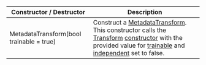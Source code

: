 Constructor / Destructor | Description
--- | ---
MetadataTransform(bool trainable = true) | Construct a [MetadataTransform](metadatatransform.md). This constructor calls the [Transform](../transform/transform.md) [constructor](../transform/constructors.md) with the provided value for [trainable](../transform/members.md#trainable) and [independent](../transform/members.md#independent) set to false.